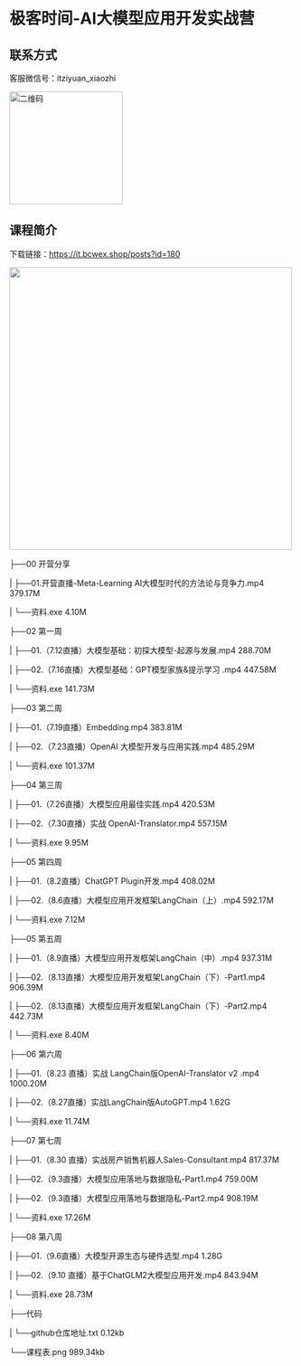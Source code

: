 # 极客时间-AI大模型应用开发实战营

## 联系方式

客服微信号：itziyuan_xiaozhi

<img src="https://ziyuanyun.oss-cn-guangzhou.aliyuncs.com/common/20240614073449/666b82192834a.jpg" width="200" height="200" alt="二维码">

## 课程简介

下载链接：https://it.bcwex.shop/posts?id=180

<img src="https://ziyuanyun.oss-cn-guangzhou.aliyuncs.com/yun/20240515151647/6644615fbb8ed.jpg" width="500" alt="">

  

 ├──00 开营分享

 | ├──01.开营直播-Meta-Learning AI大模型时代的方法论与竞争力.mp4 379.17M

 | └──资料.exe 4.10M

 ├──02 第一周

 | ├──01.（7.12直播）大模型基础：初探大模型-起源与发展.mp4 288.70M

 | ├──02.（7.16直播）大模型基础：GPT模型家族&amp;提示学习 .mp4 447.58M

 | └──资料.exe 141.73M

 ├──03 第二周

 | ├──01.（7.19直播）Embedding.mp4 383.81M

 | ├──02.（7.23直播）OpenAI 大模型开发与应用实践.mp4 485.29M

 | └──资料.exe 101.37M

 ├──04 第三周

 | ├──01.（7.26直播）大模型应用最佳实践.mp4 420.53M

 | ├──02.（7.30直播）实战 OpenAI-Translator.mp4 557.15M

 | └──资料.exe 9.95M

 ├──05 第四周

 | ├──01.（8.2直播）ChatGPT Plugin开发.mp4 408.02M

 | ├──02.（8.6直播）大模型应用开发框架LangChain（上）.mp4 592.17M

 | └──资料.exe 7.12M

 ├──05 第五周

 | ├──01.（8.9直播）大模型应用开发框架LangChain（中）.mp4 937.31M

 | ├──02.（8.13直播）大模型应用开发框架LangChain（下）-Part1.mp4 906.39M

 | ├──02.（8.13直播）大模型应用开发框架LangChain（下）-Part2.mp4 442.73M

 | └──资料.exe 8.40M

 ├──06 第六周

 | ├──01.（8.23 直播）实战 LangChain版OpenAI-Translator v2 .mp4 1000.20M

 | ├──02.（8.27直播）实战LangChain版AutoGPT.mp4 1.62G

 | └──资料.exe 11.74M

 ├──07 第七周

 | ├──01.（8.30 直播）实战房产销售机器人Sales-Consultant.mp4 817.37M

 | ├──02.（9.3直播）大模型应用落地与数据隐私-Part1.mp4 759.00M

 | ├──02.（9.3直播）大模型应用落地与数据隐私-Part2.mp4 908.19M

 | └──资料.exe 17.26M

 ├──08 第八周

 | ├──01.（9.6直播）大模型开源生态与硬件选型.mp4 1.28G

 | ├──02.（9.10 直播）基于ChatGLM2大模型应用开发.mp4 843.94M

 | └──资料.exe 28.73M

 ├──代码

 | └──github仓库地址.txt 0.12kb

 └──课程表.png 989.34kb

  